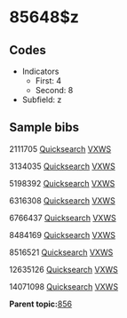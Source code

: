 # 85648$z

## Codes

-   Indicators
    -   First: 4
    -   Second: 8
-   Subfield: z

## Sample bibs

2111705 [Quicksearch](https://search.library.yale.edu/catalog/2111705) [VXWS](http://prodorbis.library.yale.edu:7014/vxws/GetHoldingsService?bibId=2111705)

3134035 [Quicksearch](https://search.library.yale.edu/catalog/3134035) [VXWS](http://prodorbis.library.yale.edu:7014/vxws/GetHoldingsService?bibId=3134035)

5198392 [Quicksearch](https://search.library.yale.edu/catalog/5198392) [VXWS](http://prodorbis.library.yale.edu:7014/vxws/GetHoldingsService?bibId=5198392)

6316308 [Quicksearch](https://search.library.yale.edu/catalog/6316308) [VXWS](http://prodorbis.library.yale.edu:7014/vxws/GetHoldingsService?bibId=6316308)

6766437 [Quicksearch](https://search.library.yale.edu/catalog/6766437) [VXWS](http://prodorbis.library.yale.edu:7014/vxws/GetHoldingsService?bibId=6766437)

8484169 [Quicksearch](https://search.library.yale.edu/catalog/8484169) [VXWS](http://prodorbis.library.yale.edu:7014/vxws/GetHoldingsService?bibId=8484169)

8516521 [Quicksearch](https://search.library.yale.edu/catalog/8516521) [VXWS](http://prodorbis.library.yale.edu:7014/vxws/GetHoldingsService?bibId=8516521)

12635126 [Quicksearch](https://search.library.yale.edu/catalog/12635126) [VXWS](http://prodorbis.library.yale.edu:7014/vxws/GetHoldingsService?bibId=12635126)

14071098 [Quicksearch](https://search.library.yale.edu/catalog/14071098) [VXWS](http://prodorbis.library.yale.edu:7014/vxws/GetHoldingsService?bibId=14071098)

**Parent topic:**[856](../../tags/856/856.md)

